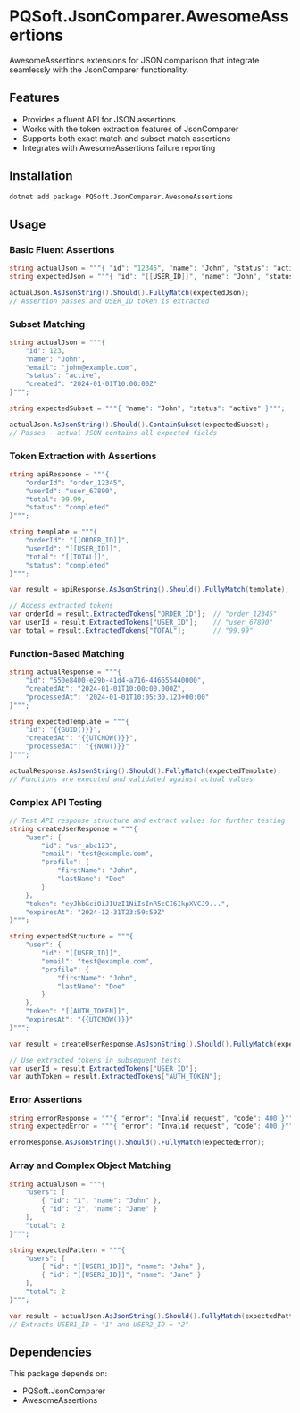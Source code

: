 # PQSoft.JsonComparer.AwesomeAssertions

AwesomeAssertions extensions for JSON comparison that integrate seamlessly with the JsonComparer functionality.

## Features

- Provides a fluent API for JSON assertions
- Works with the token extraction features of JsonComparer
- Supports both exact match and subset match assertions
- Integrates with AwesomeAssertions failure reporting

## Installation

```bash
dotnet add package PQSoft.JsonComparer.AwesomeAssertions
```

## Usage

### Basic Fluent Assertions

```csharp
string actualJson = """{ "id": "12345", "name": "John", "status": "active" }""";
string expectedJson = """{ "id": "[[USER_ID]]", "name": "John", "status": "active" }""";

actualJson.AsJsonString().Should().FullyMatch(expectedJson);
// Assertion passes and USER_ID token is extracted
```

### Subset Matching

```csharp
string actualJson = """{
    "id": 123,
    "name": "John",
    "email": "john@example.com",
    "status": "active",
    "created": "2024-01-01T10:00:00Z"
}""";

string expectedSubset = """{ "name": "John", "status": "active" }""";

actualJson.AsJsonString().Should().ContainSubset(expectedSubset);
// Passes - actual JSON contains all expected fields
```

### Token Extraction with Assertions

```csharp
string apiResponse = """{
    "orderId": "order_12345",
    "userId": "user_67890",
    "total": 99.99,
    "status": "completed"
}""";

string template = """{
    "orderId": "[[ORDER_ID]]",
    "userId": "[[USER_ID]]",
    "total": "[[TOTAL]]",
    "status": "completed"
}""";

var result = apiResponse.AsJsonString().Should().FullyMatch(template);

// Access extracted tokens
var orderId = result.ExtractedTokens["ORDER_ID"];  // "order_12345"
var userId = result.ExtractedTokens["USER_ID"];    // "user_67890"
var total = result.ExtractedTokens["TOTAL"];       // "99.99"
```

### Function-Based Matching

```csharp
string actualResponse = """{
    "id": "550e8400-e29b-41d4-a716-446655440000",
    "createdAt": "2024-01-01T10:00:00.000Z",
    "processedAt": "2024-01-01T10:05:30.123+00:00"
}""";

string expectedTemplate = """{
    "id": "{{GUID()}}",
    "createdAt": "{{UTCNOW()}}",
    "processedAt": "{{NOW()}}"
}""";

actualResponse.AsJsonString().Should().FullyMatch(expectedTemplate);
// Functions are executed and validated against actual values
```

### Complex API Testing

```csharp
// Test API response structure and extract values for further testing
string createUserResponse = """{
    "user": {
        "id": "usr_abc123",
        "email": "test@example.com",
        "profile": {
            "firstName": "John",
            "lastName": "Doe"
        }
    },
    "token": "eyJhbGciOiJIUzI1NiIsInR5cCI6IkpXVCJ9...",
    "expiresAt": "2024-12-31T23:59:59Z"
}""";

string expectedStructure = """{
    "user": {
        "id": "[[USER_ID]]",
        "email": "test@example.com",
        "profile": {
            "firstName": "John",
            "lastName": "Doe"
        }
    },
    "token": "[[AUTH_TOKEN]]",
    "expiresAt": "{{UTCNOW()}}"
}""";

var result = createUserResponse.AsJsonString().Should().FullyMatch(expectedStructure);

// Use extracted tokens in subsequent tests
var userId = result.ExtractedTokens["USER_ID"];
var authToken = result.ExtractedTokens["AUTH_TOKEN"];
```

### Error Assertions

```csharp
string errorResponse = """{ "error": "Invalid request", "code": 400 }""";
string expectedError = """{ "error": "Invalid request", "code": 400 }""";

errorResponse.AsJsonString().Should().FullyMatch(expectedError);
```

### Array and Complex Object Matching

```csharp
string actualJson = """{
    "users": [
        { "id": "1", "name": "John" },
        { "id": "2", "name": "Jane" }
    ],
    "total": 2
}""";

string expectedPattern = """{
    "users": [
        { "id": "[[USER1_ID]]", "name": "John" },
        { "id": "[[USER2_ID]]", "name": "Jane" }
    ],
    "total": 2
}""";

var result = actualJson.AsJsonString().Should().FullyMatch(expectedPattern);
// Extracts USER1_ID = "1" and USER2_ID = "2"
```

## Dependencies

This package depends on:
- PQSoft.JsonComparer
- AwesomeAssertions
